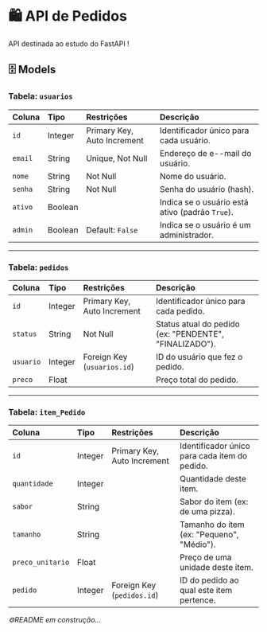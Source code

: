 # 🛍️ API de Pedidos

API destinada ao estudo do FastAPI ! 

## 🗄️ Models

### Tabela: `usuarios`

| Coluna | Tipo | Restrições | Descrição |
| :--- | :--- | :--- | :--- |
| `id` | Integer | Primary Key, Auto Increment | Identificador único para cada usuário. |
| `email` | String | Unique, Not Null | Endereço de e--mail do usuário. |
| `nome` | String | Not Null | Nome do usuário. |
| `senha` | String | Not Null | Senha do usuário (hash). |
| `ativo` | Boolean | | Indica se o usuário está ativo (padrão `True`). |
| `admin` | Boolean | Default: `False` | Indica se o usuário é um administrador. |

---

### Tabela: `pedidos`

| Coluna | Tipo | Restrições | Descrição |
| :--- | :--- | :--- | :--- |
| `id` | Integer | Primary Key, Auto Increment | Identificador único para cada pedido. |
| `status` | String | Not Null | Status atual do pedido (ex: "PENDENTE", "FINALIZADO"). |
| `usuario` | Integer | Foreign Key (`usuarios.id`) | ID do usuário que fez o pedido. |
| `preco` | Float | | Preço total do pedido. |

---

### Tabela: `item_Pedido`

| Coluna | Tipo | Restrições | Descrição |
| :--- | :--- | :--- | :--- |
| `id` | Integer | Primary Key, Auto Increment | Identificador único para cada item do pedido. |
| `quantidade` | Integer | | Quantidade deste item. |
| `sabor` | String | | Sabor do item (ex: de uma pizza). |
| `tamanho` | String | | Tamanho do item (ex: "Pequeno", "Médio"). |
| `preco_unitario`| Float | | Preço de uma unidade deste item. |
| `pedido` | Integer | Foreign Key (`pedidos.id`) | ID do pedido ao qual este item pertence. |

_*⚙️README em construção...*_